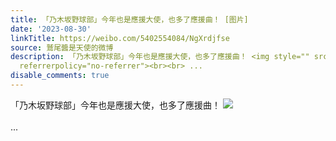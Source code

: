 ```yaml
---
title: 「乃木坂野球部」今年也是應援大使，也多了應援曲！ [图片]
date: '2023-08-30'
linkTitle: https://weibo.com/5402554084/NgXrdjfse
source: 鷲尾醬是天使的微博
description: 「乃木坂野球部」今年也是應援大使，也多了應援曲！ <img style="" src="https://tvax3.sinaimg.cn/large/005TCz76gy1hheo5eqcrrj31hc0u0dr5.jpg"
  referrerpolicy="no-referrer"><br><br> ...
disable_comments: true
---
```

「乃木坂野球部」今年也是應援大使，也多了應援曲！ <img style="" src="https://tvax3.sinaimg.cn/large/005TCz76gy1hheo5eqcrrj31hc0u0dr5.jpg" referrerpolicy="no-referrer"><br><br> ...